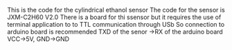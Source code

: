 This is the code for the cylindrical ethanol sensor 
The code for the sensor is JXM-C2H60 V2.0
There is a board for thi ssensor but it requires the use of terminal application to to TTL communication through USb 
So connection to arduino board is recommended
TXD of the senor ->RX of the arduino board
VCC->5V, GND->GND